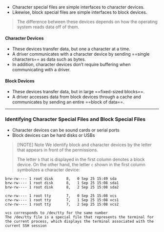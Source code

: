 
- Character special files are simple interfaces to character devices. 
- Likewise, block special files are simple interfaces to block devices. 

> The difference between these devices depends on how the operating system reads data off of them. 

#### Character Devices

- These devices transfer data, but one a character at a time.
- A driver communicates with a character device by sending ==single characters== as data such as bytes. 
- In addition, character devices don’t require buffering when communicating with a driver. 

#### Block Devices

- These devices transfer data, but in large ==fixed-sized blocks==.
- A driver accesses data from block devices through a cache and communicates by sending an entire ==block of data==.

---
### Identifying Character Special Files and Block Special Files 

- Character devices can be sound cards or serial ports
- Block devices can be hard disks or USBs

> [!NOTE] Note
> We identify block and character devices by the letter that appears in front of the permissions.
> 
> The letter `b` that is displayed in the first column denotes a block device. 
> On the other hand, the letter `c` shown in the first column symbolizes a character device:

```
brw-rw---- 1 root disk      8,   0 Sep 25 15:49 sda
brw-rw---- 1 root disk      8,   1 Sep 25 15:08 sda1
brw-rw---- 1 root disk      8,   2 Sep 25 15:08 sda2

crw-rw---- 1 root tty       7,   0 Sep 25 15:08 vcs
crw-rw---- 1 root tty       7,   1 Sep 25 15:08 vcs1
crw-rw---- 1 root tty       7,   2 Sep 25 15:08 vcs2

vcs corresponds to /dev/tty for the same number
The /dev/tty file is a special file that represents the terminal for the current process, which displays the terminal associated with the current SSH session
```